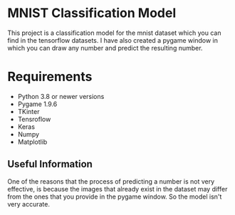 # MNIST Classification Model
 This project is a classification model for the mnist dataset 
 which you can find in the tensorflow datasets. I have also 
 created a pygame window in which you can draw any number and 
 predict the resulting number. 

# Requirements
- Python 3.8 or newer versions
- Pygame 1.9.6
- TKinter
- Tensroflow
- Keras
- Numpy
- Matplotlib

## Useful Information
One of the reasons that the process of predicting a number is not very effective, is because 
the images that already exist in the dataset may differ
from the ones that you provide in the pygame window. So the model isn't very accurate.

